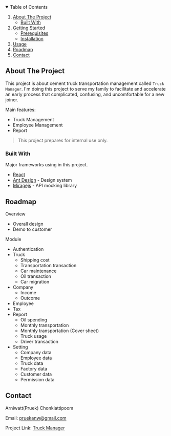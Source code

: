 <!-- TABLE OF CONTENTS -->
<details open="open">
  <summary>Table of Contents</summary>
  <ol>
    <li>
      <a href="#about-the-project">About The Project</a>
      <ul>
        <li><a href="#built-with">Built With</a></li>
      </ul>
    </li>
    <li>
      <a href="#getting-started">Getting Started</a>
      <ul>
        <li><a href="#prerequisites">Prerequisites</a></li>
        <li><a href="#installation">Installation</a></li>
      </ul>
    </li>
    <li><a href="#usage">Usage</a></li>
    <li><a href="#roadmap">Roadmap</a></li>
    <li><a href="#contact">Contact</a></li>
  </ol>
</details>

<!-- ABOUT THE PROJECT -->
## About The Project

This project is about cement truck transportation management called `Truck Manager`.
I'm doing this project to serve my family to facilitate and accelerate an early process that complicated, confusing, and uncomfortable for a new joiner.

Main features:
* Truck Management
* Employee Management
* Report

> This project prepares for internal use only.

### Built With

Major frameworks using in this project.
* [React](https://reactjs.org/)
* [Ant Design](https://ant.design/) - Design system
* [Miragejs](https://miragejs.com/) - API mocking library

[comment]: <> (<!-- GETTING STARTED -->)

[comment]: <> (## Getting Started)

[comment]: <> (This is an example of how you may give instructions on setting up your project locally.)

[comment]: <> (To get a local copy up and running follow these simple example steps.)

[comment]: <> (### Prerequisites)

[comment]: <> (This is an example of how to list things you need to use the software and how to install them.)

[comment]: <> (* npm)

[comment]: <> (  ```sh)

[comment]: <> (  npm install npm@latest -g)

[comment]: <> (  ```)

[comment]: <> (### Installation)

[comment]: <> (1. Get a free API Key at [https://example.com]&#40;https://example.com&#41;)

[comment]: <> (2. Clone the repo)

[comment]: <> (   ```sh)

[comment]: <> (   git clone https://github.com/your_username_/Project-Name.git)

[comment]: <> (   ```)

[comment]: <> (3. Install NPM packages)

[comment]: <> (   ```sh)

[comment]: <> (   npm install)

[comment]: <> (   ```)

[comment]: <> (4. Enter your API in `config.js`)

[comment]: <> (   ```JS)

[comment]: <> (   const API_KEY = 'ENTER YOUR API';)

[comment]: <> (   ```)

[comment]: <> (<!-- USAGE EXAMPLES -->)

[comment]: <> (## Usage)

[comment]: <> (Use this space to show useful examples of how a project can be used. Additional screenshots, code examples and demos work well in this space. You may also link to more resources.)

[comment]: <> (_For more examples, please refer to the [Documentation]&#40;https://example.com&#41;_)

<!-- ROADMAP -->
## Roadmap

Overview
- Overall design
- Demo to customer

Module
- Authentication
- Truck
    - Shipping cost
    - Transportation transaction
    - Car maintenance
    - Oil transaction
    - Car migration
- Company
    - Income
    - Outcome
- Employee
- Tax
- Report
    - Oil spending
    - Monthly transportation
    - Monthly transportation (Cover sheet)
    - Truck usage
    - Driver transaction
- Setting
    - Company data
    - Employee data
    - Truck data
    - Factory data
    - Customer data
    - Permission data 

<!-- CONTACT -->
## Contact

Arniwatt(Pruek) Chonkiattipoom

Email: pruekanw@gmail.com

Project Link: [Truck Manager](https://github.com/pruekk/truck_manager)

<!-- MARKDOWN LINKS & IMAGES -->
<!-- https://www.markdownguide.org/basic-syntax/#reference-style-links -->
[contributors-shield]: https://img.shields.io/github/contributors/othneildrew/Best-README-Template.svg?style=for-the-badge
